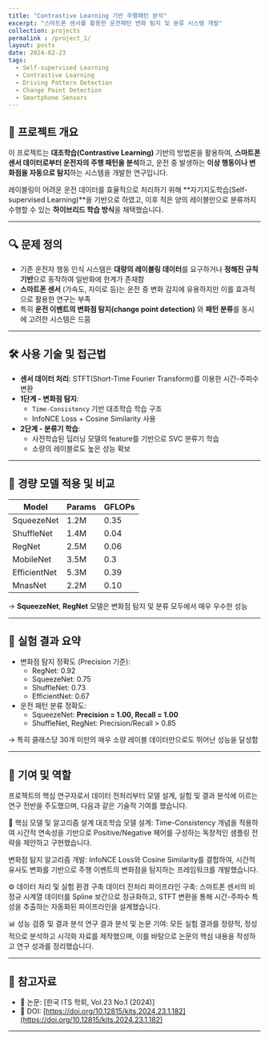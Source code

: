 ```yaml
---
title: "Contrastive Learning 기반 주행패턴 분석"
excerpt: "스마트폰 센서를 활용한 운전패턴 변화 탐지 및 분류 시스템 개발"
collection: projects
permalink : /project_1/
layout: posts
date: 2024-02-23
tags:
  - Self-supervised Learning
  - Contrastive Learning
  - Driving Pattern Detection
  - Change Point Detection
  - Smartphone Sensors
---
```


## 🧠 프로젝트 개요

이 프로젝트는 **대조학습(Contrastive Learning)** 기반의 방법론을 활용하여, **스마트폰 센서 데이터로부터 운전자의 주행 패턴을 분석**하고, 운전 중 발생하는 **이상 행동이나 변화점을 자동으로 탐지**하는 시스템을 개발한 연구입니다.

레이블링이 어려운 운전 데이터를 효율적으로 처리하기 위해 **자기지도학습(Self-supervised Learning)**을 기반으로 하였고, 이후 적은 양의 레이블만으로 분류까지 수행할 수 있는 **하이브리드 학습 방식**을 채택했습니다.

---

## 🔍 문제 정의

- 기존 운전자 행동 인식 시스템은 **대량의 레이블링 데이터**를 요구하거나 **정해진 규칙 기반**으로 동작하여 일반화에 한계가 존재함
- **스마트폰 센서** (가속도, 자이로 등)는 운전 중 변화 감지에 유용하지만 이를 효과적으로 활용한 연구는 부족
- 특히 **운전 이벤트의 변화점 탐지(change point detection)** 와 **패턴 분류**를 동시에 고려한 시스템은 드뭄

---

## 🛠️ 사용 기술 및 접근법

- **센서 데이터 처리**: STFT(Short-Time Fourier Transform)를 이용한 시간-주파수 변환
- **1단계 - 변화점 탐지**:
  - `Time-Consistency` 기반 대조학습 학습 구조
  - InfoNCE Loss + Cosine Similarity 사용
- **2단계 - 분류기 학습**:
  - 사전학습된 딥러닝 모델의 feature를 기반으로 SVC 분류기 학습
  - 소량의 레이블로도 높은 성능 확보

---

## 📱 경량 모델 적용 및 비교

| Model        | Params | GFLOPs |
|--------------|--------|--------|
| SqueezeNet   | 1.2M   | 0.35   |
| ShuffleNet   | 1.4M   | 0.04   |
| RegNet       | 2.5M   | 0.06   |
| MobileNet    | 3.5M   | 0.3    |
| EfficientNet | 5.3M   | 0.39   |
| MnasNet      | 2.2M   | 0.10   |

→ **SqueezeNet**, **RegNet** 모델은 변화점 탐지 및 분류 모두에서 매우 우수한 성능

---

## 🧪 실험 결과 요약

- 변화점 탐지 정확도 (Precision 기준):  
  - RegNet: 0.92
  - SqueezeNet: 0.75
  - ShuffleNet: 0.73  
  - EfficientNet: 0.67
- 운전 패턴 분류 정확도:  
  - SqueezeNet: **Precision = 1.00, Recall = 1.00**
  - ShuffleNet, RegNet: Precision/Recall > 0.85

→ 특히 클래스당 30개 미만의 매우 소량 레이블 데이터만으로도 뛰어난 성능을 달성함

---

## 📌 기여 및 역할
프로젝트의 핵심 연구자로서 데이터 전처리부터 모델 설계, 실험 및 결과 분석에 이르는 연구 전반을 주도했으며, 다음과 같은 기술적 기여를 했습니다.

🧩 핵심 모델 및 알고리즘 설계
대조학습 모델 설계: Time-Consistency 개념을 적용하여 시간적 연속성을 기반으로 Positive/Negative 페어를 구성하는 독창적인 샘플링 전략을 제안하고 구현했습니다.

변화점 탐지 알고리즘 개발: InfoNCE Loss와 Cosine Similarity를 결합하여, 시간적 유사도 변화를 기반으로 주행 이벤트의 변화점을 탐지하는 프레임워크를 개발했습니다.

⚙️ 데이터 처리 및 실험 환경 구축
데이터 전처리 파이프라인 구축: 스마트폰 센서의 비정규 시계열 데이터를 Spline 보간으로 정규화하고, STFT 변환을 통해 시간-주파수 특성을 추출하는 자동화된 파이프라인을 설계했습니다.

📊 성능 검증 및 결과 분석
연구 결과 분석 및 논문 기여: 모든 실험 결과를 정량적, 정성적으로 분석하고 시각화 자료를 제작했으며, 이를 바탕으로 논문의 핵심 내용을 작성하고 연구 성과를 정리했습니다.

---

## 📄 참고자료

- 📘 논문: [한국 ITS 학회, Vol.23 No.1 (2024)]  
- 🔗 DOI: [https://doi.org/10.12815/kits.2024.23.1.182](https://doi.org/10.12815/kits.2024.23.1.182)

---
